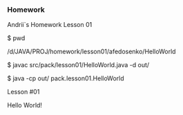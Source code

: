 ### Homework
Andrii`s Homework
Lesson 01


$ pwd

/d/JAVA/PROJ/homework/lesson01/afedosenko/HelloWorld

$ javac src/pack/lesson01/HelloWorld.java -d out/

$ java -cp out/ pack.lesson01.HelloWorld

Lesson #01

Hello World!

